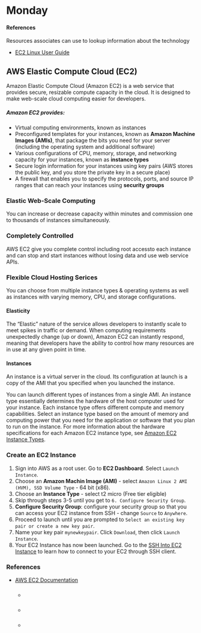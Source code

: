 # Monday 

#### References
Resources associates can use to lookup information about the technology
* [EC2 Linux User Guide](https://docs.aws.amazon.com/AWSEC2/latest/UserGuide/concepts.html)

## AWS Elastic Compute Cloud (EC2)
Amazon Elastic Compute Cloud (Amazon EC2) is a web service that provides secure, resizable compute capacity in the cloud. It is designed to make web-scale cloud computing easier for developers.

[](./../images/ec-2.png)

##### Amazon EC2 provides:
* Virtual computing environments, known as instances
* Preconfigured templates for your instances, known as **Amazon Machine Images (AMIs)**, that package the bits you need for your server (including the operating system and additional software)
* Various configurations of CPU, memory, storage, and networking capacity for your instances, known as **instance types**
* Secure login information for your instances using key pairs (AWS stores the public key, and you store the private key in a secure place)
* A firewall that enables you to specify the protocols, ports, and source IP ranges that can reach your instances using **security groups**


### Elastic Web-Scale Computing
You can increase or decrease capacity within minutes and commission one to thousands of instances simultaneously.

### Completely Controlled
AWS EC2 give you complete control including root accessto each instance and can stop and start instances without losing data and use web service APIs.

### Flexible Cloud Hosting Serices
You can choose from multiple instance types & operating systems as well as instances with varying memory, CPU, and storage configurations.


#### Elasticity
The “Elastic” nature of the service allows developers to instantly scale to meet spikes in traffic or demand. When computing requirements unexpectedly change (up or down), Amazon EC2 can instantly respond, meaning that developers have the ability to control how many resources are in use at any given point in time.

#### Instances
An instance is a virtual server in the cloud. Its configuration at launch is a copy of the AMI that you specified when you launched the instance.

You can launch different types of instances from a single AMI. An instance type essentially determines the hardware of the host computer used for your instance. Each instance type offers different compute and memory capabilities. Select an instance type based on the amount of memory and computing power that you need for the application or software that you plan to run on the instance. For more information about the hardware specifications for each Amazon EC2 instance type, see [Amazon EC2 Instance Types](https://aws.amazon.com/ec2/instance-types/).

### Create an EC2 Instance
1. Sign into AWS as a root user.  Go to **EC2 Dashboard**. Select `Launch Instance`.
2. Choose an **Amazon Machin Image (AMI)** - select `Amazon Linux 2 AMI (HVM), SSD Volume Type` - 64 bit (x86).
3. Choose an **Instance Type** - select t2 micro (Free tier eligible)
4. Skip through steps 3-5 until you get to `6. Configure Security Group`.
5. **Configure Security Group**: configure your security group so that you can access your EC2 instance from SSH - change `Source` to `Anywhere`.
6. Proceed to launch until you are prompted to `Select an existing key pair or create a new key pair`.
7. Name your key pair `mynewkeypair`.  Click `Download`, then click `Launch Instance`.
8. Your EC2 Instance has now been launched. Go to the [SSH Into EC2 Instance](./ssh-into-ec2.md) to learn how to connect to your EC2 through SSH client.

### References
* [AWS EC2 Documentation](https://docs.aws.amazon.com/AWSEC2/latest/UserGuide/concepts.html)

   * ### []()
   * ### []()
   * ### []()
